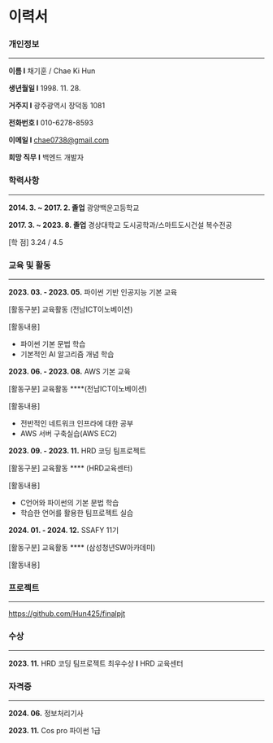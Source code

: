 # 이력서


### **개인정보**

---

**이름 I** 채기훈 / Chae Ki Hun

**생년월일 I** 1998. 11. 28.

**거주지 I** 광주광역시 장덕동 1081 

**전화번호 I** 010-6278-8593

**이메일 I** chae0738@gmail.com

**희망 직무** **I** 백엔드 개발자

### **학력사항**

---

**2014. 3. ~ 2017. 2. 졸업**  광양백운고등학교

**2017. 3. ~ 2023. 8. 졸업**  경상대학교 도시공학과/스마트도시건설 복수전공

[학      점]   3.24  /  4.5

### 교육 및 활동

---

**2023. 03. - 2023. 05.**   파이썬 기반 인공지능 기본 교육

[활동구분] 교육활동 (전남ICT이노베이션)

[활동내용] 

- 파이썬 기본 문법 학습
- 기본적인 AI 알고리즘 개념 학습

**2023. 06. - 2023. 08.**  AWS 기본 교육

[활동구분] 교육활동 ****(전남ICT이노베이션)

[활동내용]  

- 전반적인 네트워크 인프라에 대한 공부
- AWS 서버 구축실습(AWS EC2)

**2023.  09. - 2023. 11.**   HRD 코딩 팀프로젝트

[활동구분] 교육활동 **** (HRD교육센터)

[활동내용]  

- C언어와 파이썬의 기본 문법 학습
- 학습한 언어를 활용한 팀프로젝트 실습

**2024.  01. - 2024. 12.**   SSAFY 11기

[활동구분] 교육활동 **** (삼성청년SW아카데미)

[활동내용]  



### 프로젝트

---

https://github.com/Hun425/finalpjt



### 수상

---

**2023. 11.**  HRD 코딩 팀프로젝트 최우수상 **I** HRD 교육센터

### 자격증

---

**2024. 06.** 정보처리기사

**2023. 11.** Cos pro 파이썬 1급
